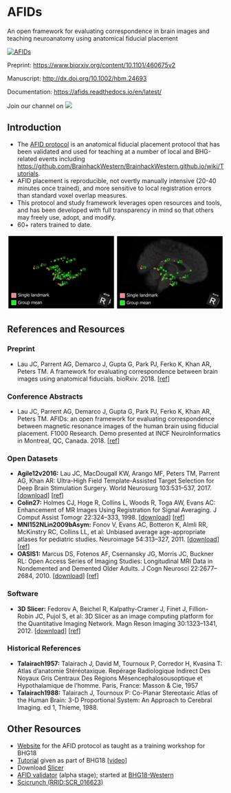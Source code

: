 # AFIDs

An open framework for evaluating correspondence in brain images and teaching neuroanatomy using anatomical fiducial placement

[![AFIDs](https://raw.githubusercontent.com/afids/afids-protocol-original/master/figures/afids_cover_for_github.png)](./figures/afids_cover_for_github.png)

Preprint: https://www.biorxiv.org/content/10.1101/460675v2

Manuscript: http://dx.doi.org/10.1002/hbm.24693

Documentation: https://afids.readthedocs.io/en/latest/

Join our channel on  <a href="https://mattermost.brainhack.org/brainhack/channels/afids" target="_blank"><img src="http://www.mattermost.org/wp-content/uploads/2016/03/logoHorizontal.png" width=100px /></a>

## Introduction

* The [AFID protocol](protocol.md) is an anatomical fiducial placement protocol that has been validated and used for teaching at a number of local and BHG-related events including https://github.com/BrainhackWestern/BrainhackWestern.github.io/wiki/Tutorials.
* AFID placement is reproducible, not overtly manually intensive (20-40 minutes once trained), and more sensitive to local registration errors than standard voxel overlap measures.
* This protocol and study framework leverages open resources and tools, and has been developed with full transparency in mind so that others may freely use, adopt, and modify.
* 60+ raters trained to date.

![afids](figures/figure1_afids.png)

## References and Resources

### Preprint

* Lau JC, Parrent AG, Demarco J, Gupta G, Park PJ, Ferko K, Khan AR, Peters TM. A framework for evaluating correspondence between brain images using anatomical fiducials. bioRxiv. 2018. [[ref](https://www.biorxiv.org/content/early/2018/11/03/460675)] 

### Conference Abstracts

* Lau JC, Parrent AG, Demarco J, Gupta G, Park PJ, Ferko K, Khan AR, Peters TM. AFIDs: an open framework for evaluating correspondence between magnetic resonance images of the human brain using fiducial placement. F1000 Research. Demo presented at INCF NeuroInformatics in Montreal, QC, Canada. 2018. [[ref](http://dx.doi.org/10.7490/f1000research.1115895.1)]

### Open Datasets
* **Agile12v2016:** Lau JC, MacDougall KW, Arango MF, Peters TM, Parrent AG, Khan AR: Ultra-High Field Template-Assisted Target Selection for Deep Brain Stimulation Surgery. World Neurosurg 103:531–537, 2017. [[download](https://www.nitrc.org/projects/deepbrain7t/)] [[ref](http://dx.doi.org/10.1016/j.wneu.2017.04.043)]
* **Colin27:** Holmes CJ, Hoge R, Collins L, Woods R, Toga AW, Evans AC: Enhancement of MR Images Using Registration for Signal Averaging. J Comput Assist Tomogr 22:324–333, 1998. [[download](http://nist.mni.mcgill.ca/?p=935)] [[ref](http://dx.doi.org/10.1097/00004728-199803000-00032)]
* **MNI152NLin2009bAsym:** Fonov V, Evans AC, Botteron K, Almli RR, McKinstry RC, Collins LL, et al: Unbiased average age-appropriate atlases for pediatric studies. Neuroimage 54:313–327, 2011. [[download](http://www.bic.mni.mcgill.ca/ServicesAtlases/ICBM152NLin2009)] [[ref](http://dx.doi.org/10.1016/j.neuroimage.2010.07.033)]
* **OASIS1:** Marcus DS, Fotenos AF, Csernansky JG, Morris JC, Buckner RL: Open Access Series of Imaging Studies: Longitudinal MRI Data in Nondemented and Demented Older Adults. J Cogn Neurosci 22:2677–2684, 2010. [[download](https://www.oasis-brains.org)] [[ref](http://dx.doi.org/10.1162/jocn.2009.21407)]

### Software
* **3D Slicer:** Fedorov A, Beichel R, Kalpathy-Cramer J, Finet J, Fillion-Robin JC, Pujol S, et al: 3D Slicer as an image computing platform for the Quantitative Imaging Network. Magn Reson Imaging 30:1323–1341, 2012. [[download](https://www.slicer.org/)] [[ref](http://dx.doi.org/10.1016/j.mri.2012.05.001)]

### Historical References
* **Talairach1957:** Talairach J, David M, Tournoux P, Corredor H, Kvasina T: Atlas d’anatomie Stéréotaxique. Repérage Radiologique Indirect Des Noyaux Gris Centraux Des Régions Mésencephalosousoptique et Hypothalamique de l’homme. Paris, France: Masson & Cie, 1957
* **Talairach1988:** Talairach J, Tournoux P: Co-Planar Stereotaxic Atlas of the Human Brain: 3-D Proportional System: An Approach to Cerebral Imaging. ed 1, Thieme, 1988.

## Other Resources
* [Website](https://github.com/jclauneuro/BHG18_afidprotocol) for the AFID protocol as taught as a training workshop for BHG18
* [Tutorial](https://github.com/BrainhackWestern/BrainhackWestern.github.io/wiki/Tutorials) given as part of BHG18 [[video](https://www.youtube.com/watch?v=huGtd19_uiM)]
* Download [Slicer](https://www.slicer.org)
* [AFID validator](http://fidvalidator.pythonanywhere.com) (alpha stage); started at [BHG18-Western](https://github.com/BrainhackWestern/BrainhackWestern.github.io/wiki/projects#landmark-validator)
* [Scicrunch (RRID:SCR_016623)](https://scicrunch.org/scicrunch/Resources/record/nlx_144509-1/SCR_016623/resolver)
